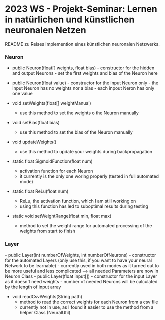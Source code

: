 <h1>2023 WS - Projekt-Seminar: Lernen in natürlichen und künstlichen neuronalen Netzen</h1>

README zu Reises Implemention eines künstlichen neuronalen Netzwerks.


<h3>Neuron</h3>

  - public Neuron(float[] weights, float bias)
        - constructor for the hidden and output Neurons
        - set the first weights and bias of the Neuron here
        
  - public Neuron(float value)
        - constructor for the input Neuron only
        - the input Neuron has no weights nor a bias
        - each inpout Neron has only one value


  -  void setWeights(float[] weightManual)
        - use this method to set the weights o the Neuron manually

  -  void setBias(float bias)
        - use this method to set the bias of the Neuron manually

  -  void updateWeights()
        - use this method to update your weights during backpropagation

  -  static float SigmoidFunction(float num)
        - activation function for each Neuron
        - it currently is the only one woring properly (tested in full automated mode)

  -  static float ReLu(float num)
        - ReLu, the activation function, which I am still working on
        - using this function has led to suboptimal results during testing

  -   static void setWeightRange(float min, float max)
        - method to set the weight range for automated processing of the weights from start to finish
  
  
  <h3>Layer</h3>
  -  public Layer(int numberOfWeights, int numberOfNeurons)
        - constructor for the automated Layers (only use this, if you want to have your neural Network to be learnable)
        - currently used in both modes as it turned out to be more useful and less complicated  -->  all needed Parameters are now in Neuron Class
  -   public Layer(float input[])
        - constructor for the input Layer as it doesn't need weights
        - number of needed Neurons will be calculated by the length of input array

  
  -  void readCsvWeights(String path)
        - method to read the correct weights for each Neuron from a csv file
        - currently not in use, as I found it easier to use the method from a helper Class (NeuralUtil)
